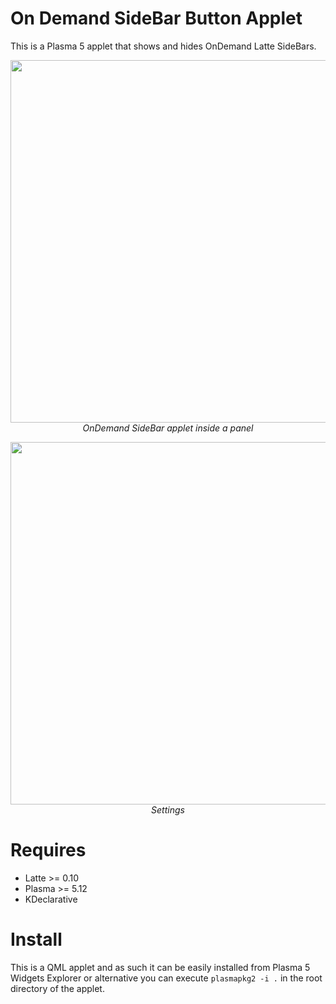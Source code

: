 # On Demand SideBar Button Applet

This is a Plasma 5 applet that shows and hides OnDemand Latte SideBars.

<p align="center">
<img src="https://i.imgur.com/jMs1mQm.png" width="580"><br/>
<i>OnDemand SideBar applet inside a panel</i>
</p>

<p align="center">
<img src="https://i.imgur.com/W9tzxwN.png" width="580"><br/>
<i>Settings</i>
</p>

# Requires

- Latte >= 0.10
- Plasma >= 5.12
- KDeclarative

# Install

This is a QML applet and as such it can be easily installed from Plasma 5 Widgets Explorer or alternative you can execute `plasmapkg2 -i .` in the root directory of the applet.


